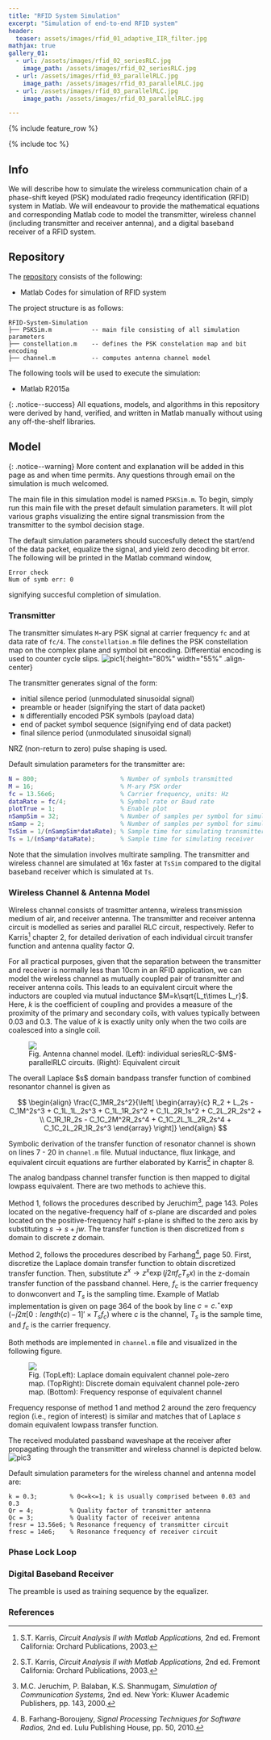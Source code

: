 ```yaml
---
title: "RFID System Simulation"
excerpt: "Simulation of end-to-end RFID system"
header:
  teaser: assets/images/rfid_01_adaptive_IIR_filter.jpg
mathjax: true
gallery_01:
  - url: /assets/images/rfid_02_seriesRLC.jpg
    image_path: /assets/images/rfid_02_seriesRLC.jpg
  - url: /assets/images/rfid_03_parallelRLC.jpg
    image_path: /assets/images/rfid_03_parallelRLC.jpg
  - url: /assets/images/rfid_03_parallelRLC.jpg
    image_path: /assets/images/rfid_03_parallelRLC.jpg

---
```


{% include feature_row %}

{% include toc %}


## Info
We will describe how to simulate the wireless communication chain of a phase-shift keyed (PSK) modulated radio freqeuncy identification (RFID) system in Matlab. We will endeavour to provide the mathematical equations and corresponding Matlab code to model the transmitter, wireless channel (including transmitter and receiver antenna), and a digital baseband receiver of a RFID system. 

## Repository
The [repository](https://github.com/Adaickalavan/RFID-System-Simulation) consists of the following:  
* Matlab Codes for simulation of RFID system

The project structure is as follows:
```
RFID-System-Simulation        
├── PSKSim.m           -- main file consisting of all simulation parameters
├── constellation.m    -- defines the PSK constelation map and bit encoding
├── channel.m          -- computes antenna channel model
```

The following tools will be used to execute the simulation:
* Matlab R2015a

{: .notice--success}
All equations, models, and algorithms in this repository were derived by hand, verified, and written in Matlab manually without using any off-the-shelf libraries.

## Model

{: .notice--warning}
More content and explanation will be added in this page as and when time permits. Any questions through email on the simulation is much welcomed.

The main file in this simulation model is named `PSKSim.m`. To begin, simply run this main file with the preset default simulation parameters. It will plot various graphs visualizing the entire signal transmission from the transmitter to the symbol decision stage. 

The default simulation parameters should succesfully detect the start/end of the data packet, equalize the signal, and yield zero decoding bit error. The following will be printed in the Matlab command window,
```
Error check
Num of symb err: 0
```
signifying succesful completion of simulation.

### Transmitter
The transmitter simulates `M`-ary PSK signal at carrier frequency `fc` and at data rate of `fc/4`. The `constellation.m` file defines the PSK constellation map on the complex plane and symbol bit encoding. Differential encoding is used to counter cycle slips.
![pic1](/assets/images/rfid_01_constellation_map.jpg){:height="80%" width="55%" .align-center}

The transmitter generates signal of the form:
- initial silence period (unmodulated sinusoidal signal)   
- preamble or header (signifying the start of data packet)
- `N` differentially encoded PSK symbols (payload data)
- end of packet symbol sequence (signifying end of data packet)
- final silence period (unmodulated sinusoidal signal)

NRZ (non-return to zero) pulse shaping is used.

Default simulation parameters for the transmitter are:
```matlab
N = 800;                       % Number of symbols transmitted
M = 16;                        % M-ary PSK order
fc = 13.56e6;                  % Carrier frequency, units: Hz
dataRate = fc/4;               % Symbol rate or Baud rate
plotTrue = 1;                  % Enable plot
nSampSim = 32;                 % Number of samples per symbol for simulating transmitter and channel
nSamp = 2;                     % Number of samples per symbol for simulating receiver
TsSim = 1/(nSampSim*dataRate); % Sample time for simulating transmitter and channel
Ts = 1/(nSamp*dataRate);       % Sample time for simulating receiver
```
Note that the simulation involves multirate sampling. The transmitter and wireless channel are simulated at 16x faster at `TsSim` compared to the digital baseband receiver which is simulated at `Ts`. 

### Wireless Channel & Antenna Model
Wireless channel consists of trasmitter antenna, wireless transmission medium of air, and receiver antenna. The transmitter and receiver antenna circuit is modelled as series and parallel RLC circuit, respectively. Refer to Karris[^1] chapter 2, for detailed derivation of each individual circuit transfer function and antenna quality factor $Q$. 

For all practical purposes, given that the separation between the transmitter and receiver is normally less than 10cm in an RFID application, we can model the wireless channel as mutually coupled pair of transmitter and receiver antenna coils. This leads to an equivalent circuit where the inductors are coupled via mutual inductance $M=k\sqrt{L_t\times L_r}$. Here, $k$ is the coefficient of coupling and provides a measure of the proximity of the primary
and secondary coils, with values typically between 0.03 and 0.3. The value of $k$ is exactly unity only when the two coils are coalesced into a single coil.
<figure>
  <img src="/assets/images/rfid_02_equivalent_circuit.jpg">
  <figcaption>Fig. Antenna channel model. (Left): individual seriesRLC-$M$-parallelRLC circuits. (Right): Equivalent circuit</figcaption>
</figure>
The overall Laplace $s$ domain bandpass transfer function of combined resonantor channel is given as

$$
\begin{align}
\frac{C_1MR_2s^2}{\left[
\begin{array}{c}
R_2 + L_2s - C_1M^2s^3 + C_1L_1L_2s^3 + C_1L_1R_2s^2 + C_1L_2R_1s^2 + C_2L_2R_2s^2 +
\\
C_1R_1R_2s - C_1C_2M^2R_2s^4 + C_1C_2L_1L_2R_2s^4 + C_1C_2L_2R_1R_2s^3
\end{array}
\right]}
\end{align}
$$

Symbolic derivation of the transfer function of resonator channel is shown on lines 7 - 20 in `channel.m` file. Mutual inductance, flux linkage, and equivalent circuit equations are further elaborated by Karris[^1] in chapter 8.     

The analog bandpass channel transfer function is then mapped to digital lowpass equivalent. There are two methods to achieve this.

Method 1, follows the procedures described by Jeruchim[^2], page 143. Poles located on the negative-frequency half of $s$-plane are discarded and poles located on the positive-frequency half $s$-plane is shifted to the zero axis by substituting $s \rightarrow s+jw$. The transfer function is then discretized from $s$ domain to discrete $z$ domain. 

Method 2, follows the procedures described by Farhang[^3], page 50. First, discretize the Laplace domain transfer function to obtain discretized transfer function. Then, substitute $z^x \rightarrow z^x\exp\left(j2\pi f_cT_sx\right)$ in the z-domain transfer function of the passband channel. Here, $f_c$ is the carrier frequency to donwconvert and $T_s$ is the sampling time. Example of Matlab implementation is given on page 364 of the book by line $c=c.^\star\exp(-j2\pi[0:length(c)-1]'\times T_{s}f_{c})$ where $c$ is the channel, $T_s$ is the sample time, and $f_c$ is the carrier frequency.

Both methods are implemented in `channel.m` file and visualized in the following figure.
<figure>
  <img src="/assets/images/rfid_03_channel_characteristic.jpg">
  <figcaption>Fig. (TopLeft): Laplace domain equivalent channel pole-zero map. (TopRight): Discrete domain equivalent channel pole-zero map. (Bottom): Frequency response of equivalent channel</figcaption>
</figure>

Frequency response of method 1 and method 2 around the zero frequency region (i.e., region of interest) is similar and matches that of Laplace $s$ domain equivalent lowpass transfer function. 

The received modulated passband waveshape at the receiver after propagating through the transmitter and wireless channel is depicted below.
![pic3](/assets/images/rfid_04_passband_waveshape.jpg)

Default simulation parameters for the wireless channel and antenna model are:
```
k = 0.3;         % 0<=k<=1; k is usually comprised between 0.03 and 0.3
Qr = 4;          % Quality factor of transmitter antenna
Qc = 3;          % Quality factor of receiver antenna
fresr = 13.56e6; % Resonance frequency of transmitter circuit
fresc = 14e6;    % Resonance frequency of receiver circuit
```

### Phase Lock Loop




### Digital Baseband Receiver

The preamble is used as training sequence by the equalizer.


### References
[^1]: S.T. Karris, *Circuit Analysis II with Matlab Applications,* 2nd ed. Fremont California: Orchard Publications, 2003.

[^2]: M.C. Jeruchim, P. Balaban, K.S. Shanmugam, *Simulation of Communication Systems,* 2nd ed. New York: Kluwer Academic Publishers, pp. 143, 2000.

[^3]: B. Farhang-Boroujeny, *Signal Processing Techniques for Software Radios,* 2nd ed. Lulu Publishing House, pp. 50, 2010.